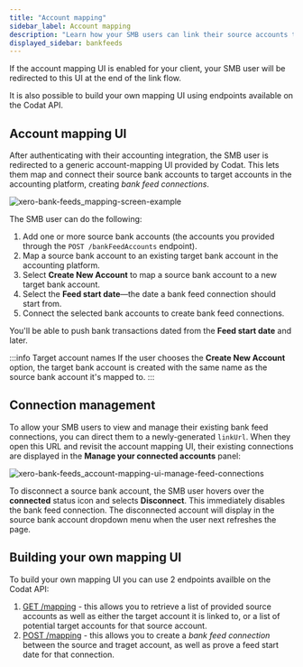 ```yaml
---
title: "Account mapping"
sidebar_label: Account mapping
description: "Learn how your SMB users can link their source accounts to target accounts"
displayed_sidebar: bankfeeds
---
```


If the account mapping UI is enabled for your client, your SMB user will be redirected to this UI at the end of the link flow. 

It is also possible to build your own mapping UI using endpoints available on the Codat API.

## Account mapping UI

After authenticating with their accounting integration, the SMB user is redirected to a generic account-mapping UI provided by Codat. This lets them map and connect their source bank accounts to target accounts in the accounting platform, creating _bank feed connections_.

![xero-bank-feeds_mapping-screen-example](/img/bank-feeds-api/xero-bank-feeds/xero-bank-feeds_annotated-manage-connected-accounts.png "Codat UI for connecting and mapping bank feed accounts.")

The SMB user can do the following:
1. Add one or more source bank accounts (the accounts you provided through the `POST /bankFeedAccounts` endpoint).
2. Map a source bank account to an existing target bank account in the accounting platform.
3. Select **Create New Account** to map a source bank account to a new target bank account.
4. Select the **Feed start date**&mdash;the date a bank feed connection should start from. 
5. Connect the selected bank accounts to create bank feed connections.

You'll be able to push bank transactions dated from the **Feed start date** and later.

:::info Target account names
If the user chooses the **Create New Account** option, the target bank account is created with the same name as the source bank account it's mapped to.
:::

## Connection management
To allow your SMB users to view and manage their existing bank feed connections, you can direct them to a newly-generated `linkUrl`. When they open this URL and revisit the account mapping UI, their existing connections are displayed in the **Manage your connected accounts** panel:

![xero-bank-feeds_account-mapping-ui-manage-feed-connections](/img/bank-feeds-api/xero-bank-feeds/xero-bank-feeds_account-mapping-ui-manage-feed-connections.png "Codat-provided account mapping UI showing several connected accounts in the bottom panel.")

To disconnect a source bank account, the SMB user hovers over the **connected** status icon and selects **Disconnect**. This immediately disables the bank feed connection. The disconnected account will display in the source bank account dropdown menu when the user next refreshes the page.


## Building your own mapping UI

To build your own mapping UI you can use 2 endpoints availble on the Codat API:

1. [GET /mapping](/bank-feeds-api#/operations/get-bank-account-mapping) - this allows you to retrieve a list of provided source accounts as well as either the target account it is linked to, or a list of potential target accounts for that source account.
2. [POST /mapping](/bank-feeds-api#/operations/create-bank-account-mapping) - this allows you to create a _bank feed connection_ between the source and traget account, as well as prove a feed start date for that connection.

